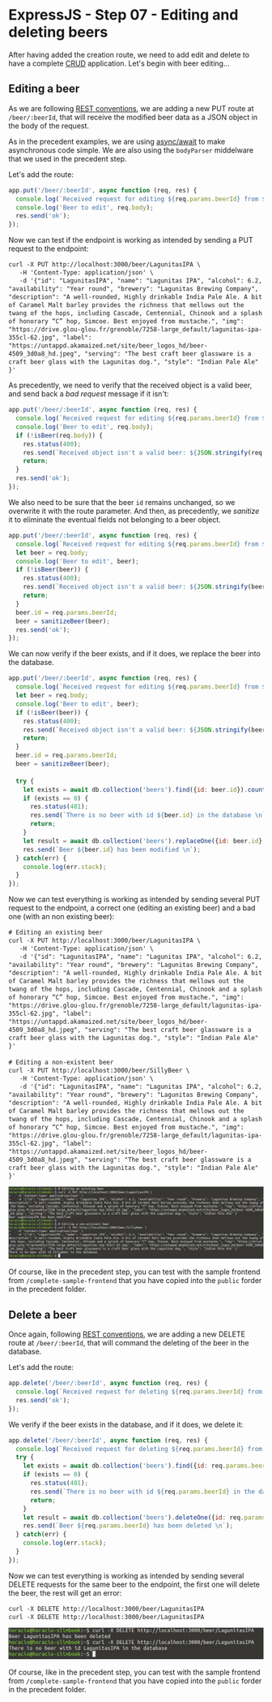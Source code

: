 # ExpressJS - Step 07 - Editing and deleting beers

After having added the creation route, we need to add edit and delete to have a complete [CRUD](https://en.wikipedia.org/wiki/Create,_read,_update_and_delete) application. Let's begin with beer editing...


## Editing a beer

As we are following [REST conventions](https://en.wikipedia.org/wiki/Representational_state_transfer), we are adding a new PUT route at `/beer/:beerId`, that will receive the modified beer data as a JSON object in the body of the request.

As in the precedent examples, we are using [async/await](https://developer.mozilla.org/en-US/docs/Web/JavaScript/Reference/Statements/async_function) to make asynchronous code simple. We are also using the `bodyParser` middelware that we used in the precedent step.

Let's add the route:

```js
app.put('/beer/:beerId', async function (req, res) {
  console.log(`Received request for editing ${req.params.beerId} from ${req.ip}`);
  console.log('Beer to edit', req.body);
  res.send('ok');
});
```

Now we can test if the endpoint is working as intended by sending a PUT request to the endpoint:

```shell
curl -X PUT http://localhost:3000/beer/LagunitasIPA \
   -H 'Content-Type: application/json' \
   -d '{"id": "LagunitasIPA", "name": "Lagunitas IPA", "alcohol": 6.2, "availability": "Year round", "brewery": "Lagunitas Brewing Company", "description": "A well-rounded, Highly drinkable India Pale Ale. A bit of Caramel Malt barley provides the richness that mellows out the twang of the hops, including Cascade, Centennial, Chinook and a splash of honorary “C” hop, Simcoe. Best enjoyed from mustache.", "img": "https://drive.glou-glou.fr/grenoble/7258-large_default/lagunitas-ipa-355cl-62.jpg", "label": "https://untappd.akamaized.net/site/beer_logos_hd/beer-4509_3d0a8_hd.jpeg", "serving": "The best craft beer glassware is a craft beer glass with the Lagunitas dog.", "style": "Indian Pale Ale" }'
```

As precedently, we need to verify that the received object is a valid beer, and send back a *bad request* message if it isn't:

```js
app.put('/beer/:beerId', async function (req, res) {
  console.log(`Received request for editing ${req.params.beerId} from ${req.ip}`);
  console.log('Beer to edit', req.body);
  if (!isBeer(req.body)) {
    res.status(400);
    res.send(`Received object isn't a valid beer: ${JSON.stringify(req.body)}`);
    return;
  }
  res.send('ok');
});
```

We also need to be sure that the beer `id` remains unchanged, so we overwrite it with the route parameter. And then, as precedently, we *sanitize* it to eliminate the eventual fields not belonging to a beer object.

```js
app.put('/beer/:beerId', async function (req, res) {
  console.log(`Received request for editing ${req.params.beerId} from ${req.ip}`);
  let beer = req.body;
  console.log('Beer to edit', beer);
  if (!isBeer(beer)) {
    res.status(400);
    res.send(`Received object isn't a valid beer: ${JSON.stringify(beer)}`);
    return;
  }
  beer.id = req.params.beerId;
  beer = sanitizeBeer(beer);
  res.send('ok');
});
```

We can now verify if the beer exists, and if it does, we replace the beer into the database.


```js
app.put('/beer/:beerId', async function (req, res) {
  console.log(`Received request for editing ${req.params.beerId} from ${req.ip}`);
  let beer = req.body;
  console.log('Beer to edit', beer);
  if (!isBeer(beer)) {
    res.status(400);
    res.send(`Received object isn't a valid beer: ${JSON.stringify(beer)}`);
    return;
  }
  beer.id = req.params.beerId;
  beer = sanitizeBeer(beer);

  try {  
    let exists = await db.collection('beers').find({id: beer.id}).count();
    if (exists == 0) {
      res.status(401);
      res.send(`There is no beer with id ${beer.id} in the database \n`)
      return;
    }
    let result = await db.collection('beers').replaceOne({id: beer.id}, beer);
    res.send(`Beer ${beer.id} has been modified \n`);
  } catch(err) {
    console.log(err.stack);
  }
});
```

Now we can test everything is working as intended by sending several PUT request to the endpoint, a correct one (editing an existing beer) and a bad one (with an non existing beer):


```shell
# Editing an existing beer
curl -X PUT http://localhost:3000/beer/LagunitasIPA \
   -H 'Content-Type: application/json' \
   -d '{"id": "LagunitasIPA", "name": "Lagunitas IPA", "alcohol": 6.2, "availability": "Year round", "brewery": "Lagunitas Brewing Company", "description": "A well-rounded, Highly drinkable India Pale Ale. A bit of Caramel Malt barley provides the richness that mellows out the twang of the hops, including Cascade, Centennial, Chinook and a splash of honorary “C” hop, Simcoe. Best enjoyed from mustache.", "img": "https://drive.glou-glou.fr/grenoble/7258-large_default/lagunitas-ipa-355cl-62.jpg", "label": "https://untappd.akamaized.net/site/beer_logos_hd/beer-4509_3d0a8_hd.jpeg", "serving": "The best craft beer glassware is a craft beer glass with the Lagunitas dog.", "style": "Indian Pale Ale" }'

# Editing a non-existent beer
curl -X PUT http://localhost:3000/beer/SillyBeer \
   -H 'Content-Type: application/json' \
   -d '{"id": "LagunitasIPA", "name": "Lagunitas IPA", "alcohol": 6.2, "availability": "Year round", "brewery": "Lagunitas Brewing Company", "description": "A well-rounded, Highly drinkable India Pale Ale. A bit of Caramel Malt barley provides the richness that mellows out the twang of the hops, including Cascade, Centennial, Chinook and a splash of honorary “C” hop, Simcoe. Best enjoyed from mustache.", "img": "https://drive.glou-glou.fr/grenoble/7258-large_default/lagunitas-ipa-355cl-62.jpg", "label": "https://untappd.akamaized.net/site/beer_logos_hd/beer-4509_3d0a8_hd.jpeg", "serving": "The best craft beer glassware is a craft beer glass with the Lagunitas dog.", "style": "Indian Pale Ale" }'   
```


![Editing beers](../assets/step-07-editing-beers.png)

Of course, like in the precedent step, you can test with the sample frontend from `/complete-sample-frontend` that you have copied into the `public` forder in the precedent folder.


## Delete a beer

Once again, following [REST conventions](https://en.wikipedia.org/wiki/Representational_state_transfer), we are adding a new DELETE route at `/beer/:beerId`, that will command the deleting of the beer in the database.

Let's add the route:

```js
app.delete('/beer/:beerId', async function (req, res) {
  console.log(`Received request for deleting ${req.params.beerId} from ${req.ip}`);
  res.send('ok');
});
```

We verify if the beer exists in the database, and if it does, we delete it:

```js
app.delete('/beer/:beerId', async function (req, res) {
  console.log(`Received request for deleting ${req.params.beerId} from ${req.ip}`);
  try {  
    let exists = await db.collection('beers').find({id: req.params.beerId}).count();
    if (exists == 0) {
      res.status(401);
      res.send(`There is no beer with id ${req.params.beerId} in the database \n`)
      return;
    }
    let result = await db.collection('beers').deleteOne({id: req.params.beerId});
    res.send(`Beer ${req.params.beerId} has been deleted \n`);
  } catch(err) {
    console.log(err.stack);
  }
});
```


Now we can test everything is working as intended by sending several DELETE requests for the same beer to the endpoint, the first one will delete the beer, the rest will get an error:


```shell
curl -X DELETE http://localhost:3000/beer/LagunitasIPA
curl -X DELETE http://localhost:3000/beer/LagunitasIPA
```

![Deleting beers](../assets/step-07-deleting-beers.png)

Of course, like in the precedent step, you can test with the sample frontend from `/complete-sample-frontend` that you have copied into the `public` forder in the precedent folder.